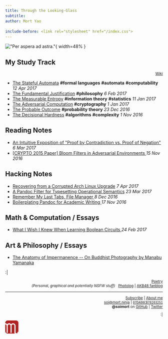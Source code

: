```yaml
---
title: Through the Looking-Glass
subtitle:
author: Mort Yao

include-before: <link rel="stylesheet" href="/index.css">
---
```


![*"Per aspera ad astra."*
](https://i0.wp.com/dl.dropboxusercontent.com/s/u2m6t27wl02wlp1/header-170414.jpg){ width=48% }



## My Study Track

<div style="text-align:right"><small>

[<i class="fa fa-edit" aria-hidden="true"></i>Wiki](https://wiki.soimort.org/)

</small></div>

* [The Stateful Automata](/mst/6/)
**#formal languages** **#automata** **#computability**
*12 Apr 2017*
* [The Fundamental Justification](/mst/5/)
**#philosophy**
*6 Feb 2017*
* [The Measurable Entropy](/mst/4/)
**#information theory** **#statistics**
*11 Jan 2017*
* [The Adversarial Computation](/mst/3/)
**#cryptography**
*1 Jan 2017*
* [The Probable Outcome](/mst/2/)
**#probability theory**
*23 Dec 2016*
* [The Decisional Hardness](/mst/1/)
**#algorithms** **#complexity**
*1 Nov 2016*

## Reading Notes

* [An Intuitive Exposition of "Proof by Contradiction vs. Proof of Negation"
](/notes/170306/)
*6 Mar 2017*
* [[CRYPTO 2015 Paper] Bloom Filters in Adversarial Environments
](/reports/bloom-filters-in-adversarial-environments/)
*15 Nov 2016*

## Hacking Notes

* [Recovering from a Corrupted Arch Linux Upgrade](/notes/170407/)
*7 Apr 2017*
* [A Pandoc Filter for Typesetting Operational Semantics](/notes/170323/)
*23 Mar 2017*
* [Remember My Last Tabs, File Manager
](/notes/161208/)
*8 Dec 2016*
* [Boilerplating Pandoc for Academic Writing
](/notes/161117/)
*17 Nov 2016*

## Math & Computation **/ Essays**

* [What I Wish I Knew When Learning Boolean Circuits
](https://blog.soimort.org/comp/c/boolean-circuit/)
*24 Feb 2017*

## Art & Philosophy **/ Essays**

* [The Anatomy of Impermanence -- On Buddhist Photography by Manabu Yamanaka
](https://blog.soimort.org/art/manabu-yamanaka/)



:|

<div style="text-align:right">
<small>

[<i class="fa fa-tumblr-square" aria-hidden="true"></i>
Poetry](http://poetry.soimort.org/)
\
*(Personal, graphical and potentially NSFW stuff)* &nbsp;
[<i class="fa fa-tumblr-square" aria-hidden="true"></i>
Photolog](http://log.soimort.org/)
| [<i class="fa fa-tumblr-square" aria-hidden="true"></i>
AKB48 fanblog](http://microblog.soimort.org/)

***

[<i class="fa fa-rss" aria-hidden="true"></i>
Subscribe](https://www.soimort.org/feed.atom)
| [<i class="fa fa-user" aria-hidden="true"></i>
About me](/about)
\
<i class="fa fa-envelope" aria-hidden="true"></i>
soi@mort.ninja
| [<i class="fa fa-key" aria-hidden="true"></i>
`07DA00CB78203251`](https://keybase.io/soimort/key.asc)
\
**\@soimort** on
<a href="https://github.com/soimort" rel="nofollow">
<i class="fa fa-github" aria-hidden="true"></i> GitHub</a>
| <a href="https://twitter.com/soimort" rel="nofollow">
<i class="fa fa-twitter" aria-hidden="true"></i> Twitter</a>

:|

</small>
</div>

<aside id="soimort-links">
<a title="Feed" href="https://www.soimort.org/feed.atom">
<i class="fa fa-rss-square" aria-hidden="true"></i></a>
<a title="GitHub" href="https://github.com/soimort" rel="nofollow">
<i class="fa fa-github-square" aria-hidden="true"></i></a>
<a title="About me" href="/about" id="soimort">
<img src="/favicon.png" width="42px"></a>
<a title="Twitter" href="https://twitter.com/soimort" rel="nofollow">
<i class="fa fa-twitter-square" aria-hidden="true"></i></a>
<a title="Email" href="#" onclick="window.open(atob('bWFpbHRvOg==') +
'soi' + atob('QA==') + 'mort.ninja')">
<i class="fa fa-envelope-square" aria-hidden="true"></i></a>
</aside>
